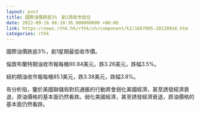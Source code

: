 ```yaml
---
layout: post
title: 國際油價跌逾3%　創1周收市低位
date: 2022-09-16 06:10:36.000000000 +08:00
link: https://news.rthk.hk/rthk/ch/component/k2/1667005-20220916.htm
categories: rthk
---
```


國際油價跌逾3%，創1星期最低收市價。

倫敦布蘭特期油收市報每桶90.84美元，跌3.26美元，跌幅3.5%。

紐約期油收市報每桶85.1美元，跌3.38美元，跌幅3.8%。

有分析指，鑒於美國聯儲局對抗通脹的行動將會弱化美國經濟，甚至誘發經濟衰退，原油價格的基本面仍然看跌。弱化美國經濟，甚至誘發經濟衰退，原油價格的基本面仍然看跌。
